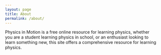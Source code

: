 ```yaml
---
layout: page
title: About
permalink: /about/
---
```


Physics in Motion is a free online resource for learning physics, whether you are a student learning physics in school, or an enthusiast looking to learn something new, this site offers a comprehensive resource for learning physics.
